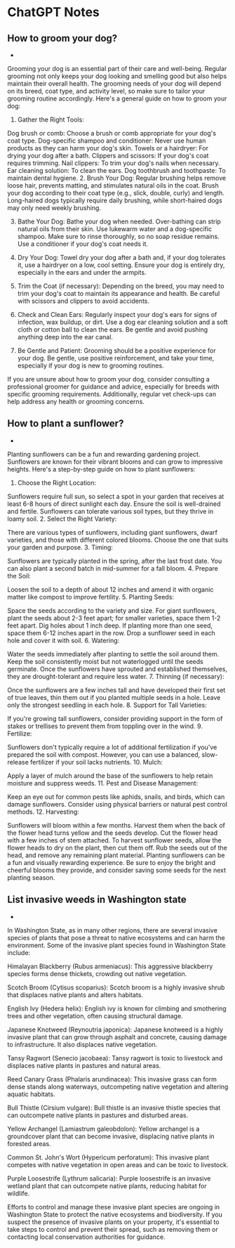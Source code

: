 # ChatGPT Notes

## How to groom your dog?

* 
Grooming your dog is an essential part of their care and well-being. Regular grooming not only keeps your dog looking and smelling good but also helps maintain their overall health. The grooming needs of your dog will depend on its breed, coat type, and activity level, so make sure to tailor your grooming routine accordingly. Here's a general guide on how to groom your dog:

1. Gather the Right Tools:

Dog brush or comb: Choose a brush or comb appropriate for your dog's coat type.
Dog-specific shampoo and conditioner: Never use human products as they can harm your dog's skin.
Towels or a hairdryer: For drying your dog after a bath.
Clippers and scissors: If your dog's coat requires trimming.
Nail clippers: To trim your dog's nails when necessary.
Ear cleaning solution: To clean the ears.
Dog toothbrush and toothpaste: To maintain dental hygiene.
2. Brush Your Dog:
Regular brushing helps remove loose hair, prevents matting, and stimulates natural oils in the coat. Brush your dog according to their coat type (e.g., slick, double, curly) and length. Long-haired dogs typically require daily brushing, while short-haired dogs may only need weekly brushing.

3. Bathe Your Dog:
Bathe your dog when needed. Over-bathing can strip natural oils from their skin. Use lukewarm water and a dog-specific shampoo. Make sure to rinse thoroughly, so no soap residue remains. Use a conditioner if your dog's coat needs it.

4. Dry Your Dog:
Towel dry your dog after a bath and, if your dog tolerates it, use a hairdryer on a low, cool setting. Ensure your dog is entirely dry, especially in the ears and under the armpits.

5. Trim the Coat (if necessary):
Depending on the breed, you may need to trim your dog's coat to maintain its appearance and health. Be careful with scissors and clippers to avoid accidents.

6. Check and Clean Ears:
Regularly inspect your dog's ears for signs of infection, wax buildup, or dirt. Use a dog ear cleaning solution and a soft cloth or cotton ball to clean the ears. Be gentle and avoid pushing anything deep into the ear canal.

11. Be Gentle and Patient:
Grooming should be a positive experience for your dog. Be gentle, use positive reinforcement, and take your time, especially if your dog is new to grooming routines.

If you are unsure about how to groom your dog, consider consulting a professional groomer for guidance and advice, especially for breeds with specific grooming requirements. Additionally, regular vet check-ups can help address any health or grooming concerns.

## How to plant a sunflower?

* 
Planting sunflowers can be a fun and rewarding gardening project. Sunflowers are known for their vibrant blooms and can grow to impressive heights. Here's a step-by-step guide on how to plant sunflowers:

1. Choose the Right Location:

Sunflowers require full sun, so select a spot in your garden that receives at least 6-8 hours of direct sunlight each day.
Ensure the soil is well-drained and fertile. Sunflowers can tolerate various soil types, but they thrive in loamy soil.
2. Select the Right Variety:

There are various types of sunflowers, including giant sunflowers, dwarf varieties, and those with different colored blooms. Choose the one that suits your garden and purpose.
3. Timing:

Sunflowers are typically planted in the spring, after the last frost date. You can also plant a second batch in mid-summer for a fall bloom.
4. Prepare the Soil:

Loosen the soil to a depth of about 12 inches and amend it with organic matter like compost to improve fertility.
5. Planting Seeds:

Space the seeds according to the variety and size. For giant sunflowers, plant the seeds about 2-3 feet apart; for smaller varieties, space them 1-2 feet apart.
Dig holes about 1 inch deep. If planting more than one seed, space them 6-12 inches apart in the row.
Drop a sunflower seed in each hole and cover it with soil.
6. Watering:

Water the seeds immediately after planting to settle the soil around them.
Keep the soil consistently moist but not waterlogged until the seeds germinate. Once the sunflowers have sprouted and established themselves, they are drought-tolerant and require less water.
7. Thinning (if necessary):

Once the sunflowers are a few inches tall and have developed their first set of true leaves, thin them out if you planted multiple seeds in a hole. Leave only the strongest seedling in each hole.
8. Support for Tall Varieties:

If you're growing tall sunflowers, consider providing support in the form of stakes or trellises to prevent them from toppling over in the wind.
9. Fertilize:

Sunflowers don't typically require a lot of additional fertilization if you've prepared the soil with compost. However, you can use a balanced, slow-release fertilizer if your soil lacks nutrients.
10. Mulch:

Apply a layer of mulch around the base of the sunflowers to help retain moisture and suppress weeds.
11. Pest and Disease Management:

Keep an eye out for common pests like aphids, snails, and birds, which can damage sunflowers. Consider using physical barriers or natural pest control methods.
12. Harvesting:

Sunflowers will bloom within a few months. Harvest them when the back of the flower head turns yellow and the seeds develop. Cut the flower head with a few inches of stem attached.
To harvest sunflower seeds, allow the flower heads to dry on the plant, then cut them off. Rub the seeds out of the head, and remove any remaining plant material.
Planting sunflowers can be a fun and visually rewarding experience. Be sure to enjoy the bright and cheerful blooms they provide, and consider saving some seeds for the next planting season.

## List invasive weeds in Washington state

*
In Washington State, as in many other regions, there are several invasive species of plants that pose a threat to native ecosystems and can harm the environment. Some of the invasive plant species found in Washington State include:

Himalayan Blackberry (Rubus armeniacus): This aggressive blackberry species forms dense thickets, crowding out native vegetation.

Scotch Broom (Cytisus scoparius): Scotch broom is a highly invasive shrub that displaces native plants and alters habitats.

English Ivy (Hedera helix): English ivy is known for climbing and smothering trees and other vegetation, often causing structural damage.

Japanese Knotweed (Reynoutria japonica): Japanese knotweed is a highly invasive plant that can grow through asphalt and concrete, causing damage to infrastructure. It also displaces native vegetation.

Tansy Ragwort (Senecio jacobaea): Tansy ragwort is toxic to livestock and displaces native plants in pastures and natural areas.

Reed Canary Grass (Phalaris arundinacea): This invasive grass can form dense stands along waterways, outcompeting native vegetation and altering aquatic habitats.

Bull Thistle (Cirsium vulgare): Bull thistle is an invasive thistle species that can outcompete native plants in pastures and disturbed areas.

Yellow Archangel (Lamiastrum galeobdolon): Yellow archangel is a groundcover plant that can become invasive, displacing native plants in forested areas.

Common St. John's Wort (Hypericum perforatum): This invasive plant competes with native vegetation in open areas and can be toxic to livestock.

Purple Loosestrife (Lythrum salicaria): Purple loosestrife is an invasive wetland plant that can outcompete native plants, reducing habitat for wildlife.

Efforts to control and manage these invasive plant species are ongoing in Washington State to protect the native ecosystems and biodiversity. If you suspect the presence of invasive plants on your property, it's essential to take steps to control and prevent their spread, such as removing them or contacting local conservation authorities for guidance.